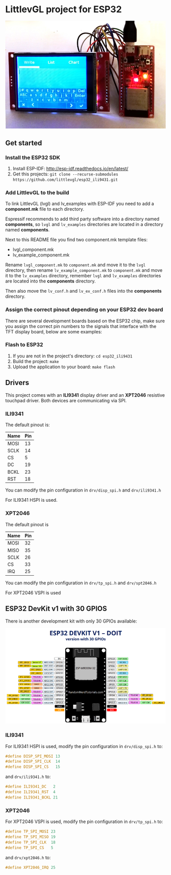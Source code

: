 # LittlevGL project for ESP32

![Example GUI with LittlevGL on ESP32](screenshot.jpg)

## Get started 
### Install the ESP32 SDK
1. Install ESP-IDF: http://esp-idf.readthedocs.io/en/latest/
2. Get this projects: `git clone --recurse-submodules https://github.com/littlevgl/esp32_ili9431.git`

### Add LittlevGL to the build
To link LittlevGL (lvgl) and lv_examples with ESP-IDF you need to add a **component.mk** file to each directory.

Espressif recommends to add third party software into a directory named **components**, so `lvgl` and `lv_examples` directories are located in a directory named **components**.

Next to this README file you find two component.mk template files:
- lvgl_component.mk
- lv_example_component.mk

Rename `lvgl_component.mk` to `component.mk` and move it to the `lvgl` directory, then rename `lv_example_component.mk` to `component.mk` and move it to the `lv_examples` directory, remember `lvgl` and `lv_examples` directories are located into the **components** directory.

Then also move the `lv_conf.h` and `lv_ex_conf.h` files into the **components** directory.

### Assign the correct pinout depending on your ESP32 dev board
There are several development boards based on the ESP32 chip, make sure you assign the correct pin numbers to the signals that interface with the TFT display board, below are some examples:

### Flash to ESP32
1. If you are not in the project's directory: `cd esp32_ili9431`
2. Build the project: `make`
3. Upload the application to your board: `make flash`

## Drivers
This project comes with an **ILI9341** display driver and an **XPT2046** resistive touchpad driver. Both devices are communicating via SPI.

### ILI9341
The default pinout is:

| Name | Pin |
|------|-----|
| MOSI | 13 |
| SCLK | 14 |
| CS | 5 |
| DC | 19 |
| BCKL | 23 |
| RST | 18 | 

You can modify the pin configuration in `drv/disp_spi.h` and `drv/ili9341.h`

For ILI9341 HSPI is used.


### XPT2046

The default pinout is

| Name | Pin |
|------|-----|
| MOSI | 32 |
| MISO | 35 |
| SCLK | 26 |
| CS | 33 |
| IRQ | 25 |

You can modify the pin configuration in `drv/tp_spi.h` and `drv/spt2046.h`

For XPT2046 VSPI is used

## ESP32 DevKit v1 with 30 GPIOS

There is another development kit with only 30 GPIOs available:

![LittlevGL on ESP32 Kit with 30 GPIO](ESP32_DevkitV1_30_GPIO.png)

### ILI9341

For ILI9341 HSPI is used, modify the pin configuration in `drv/disp_spi.h` to:

```c
#define DISP_SPI_MOSI 13
#define DISP_SPI_CLK  14
#define DISP_SPI_CS   15
```

and `drv/ili9341.h` to:
```c
#define ILI9341_DC   2
#define ILI9341_RST  4
#define ILI9341_BCKL 21
```

### XPT2046

For XPT2046 VSPI is used, modify the pin configuration in `drv/tp_spi.h` to:

```c
#define TP_SPI_MOSI 23
#define TP_SPI_MISO 19
#define TP_SPI_CLK  18
#define TP_SPI_CS   5
```

and `drv/xpt2046.h` to:
```c
#define XPT2046_IRQ 25
```
